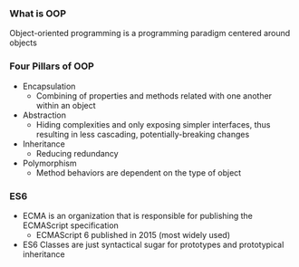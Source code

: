 ### What is OOP
Object-oriented programming is a programming paradigm centered around objects

### Four Pillars of OOP
* Encapsulation
  * Combining of properties and methods related with one another within an object
* Abstraction
  * Hiding complexities and only exposing simpler interfaces, thus resulting in less cascading, potentially-breaking changes
* Inheritance
  * Reducing redundancy
* Polymorphism
  * Method behaviors are dependent on the type of object

### ES6
* ECMA is an organization that is responsible for publishing the ECMAScript specification
  * ECMAScript 6 published in 2015 (most widely used)
* ES6 Classes are just syntactical sugar for prototypes and prototypical inheritance